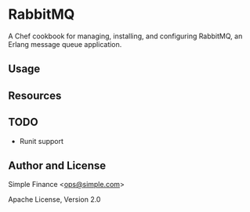 # RabbitMQ
A Chef cookbook for managing, installing, and configuring RabbitMQ, an Erlang
message queue application.

## Usage

## Resources

## TODO
* Runit support

## Author and License
Simple Finance \<ops@simple.com\>

Apache License, Version 2.0


